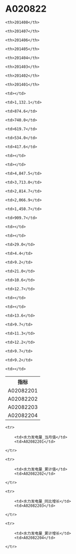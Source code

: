 A020822
======


<table>

<tr>
    <th>指标</th>
    
    <th>201408</th>
    
    <th>201407</th>
    
    <th>201406</th>
    
    <th>201405</th>
    
    <th>201404</th>
    
    <th>201403</th>
    
    <th>201402</th>
    
    <th>201401</th>
    
</tr>


<tr>
    <td>A02082201</td>
    
    <td></td>
    
    <td>1,132.1</td>
    
    <td>874.6</td>
    
    <td>740.0</td>
    
    <td>619.7</td>
    
    <td>534.0</td>
    
    <td>417.6</td>
    
    <td></td>
    

</tr>

<tr>
    <td>A02082202</td>
    
    <td></td>
    
    <td>4,847.5</td>
    
    <td>3,713.0</td>
    
    <td>2,814.7</td>
    
    <td>2,066.9</td>
    
    <td>1,450.7</td>
    
    <td>909.7</td>
    
    <td></td>
    

</tr>

<tr>
    <td>A02082203</td>
    
    <td></td>
    
    <td>29.0</td>
    
    <td>4.4</td>
    
    <td>9.2</td>
    
    <td>21.0</td>
    
    <td>10.6</td>
    
    <td>12.7</td>
    
    <td></td>
    

</tr>

<tr>
    <td>A02082204</td>
    
    <td></td>
    
    <td>13.6</td>
    
    <td>9.7</td>
    
    <td>11.3</td>
    
    <td>12.2</td>
    
    <td>9.7</td>
    
    <td>9.2</td>
    
    <td></td>
    

</tr>


</table>

<table>
    
    <tr>

        <td>水力发电量_当月值</td>
        <td>A02082201</td>

    </tr>
    
    <tr>

        <td>水力发电量_累计值</td>
        <td>A02082202</td>

    </tr>
    
    <tr>

        <td>水力发电量_同比增长</td>
        <td>A02082203</td>

    </tr>
    
    <tr>

        <td>水力发电量_累计增长</td>
        <td>A02082204</td>

    </tr>
    
</table>